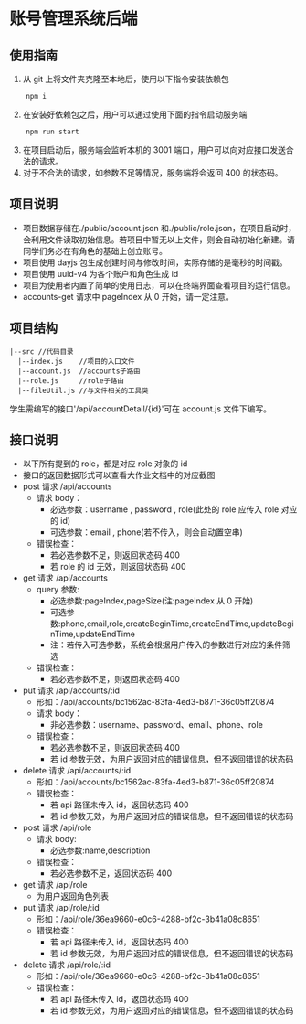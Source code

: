# 账号管理系统后端

## 使用指南

1. 从 git 上将文件夹克隆至本地后，使用以下指令安装依赖包

```
    npm i
```

2. 在安装好依赖包之后，用户可以通过使用下面的指令启动服务端

```
    npm run start
```

3. 在项目启动后，服务端会监听本机的 3001 端口，用户可以向对应接口发送合法的请求。
4. 对于不合法的请求，如参数不足等情况，服务端将会返回 400 的状态码。

## 项目说明

- 项目数据存储在./public/account.json 和./public/role.json，在项目启动时，会利用文件读取初始信息。若项目中暂无以上文件，则会自动初始化新建。请同学们务必在有角色的基础上创立账号。
- 项目使用 dayjs 包生成创建时间与修改时间，实际存储的是毫秒的时间戳。
- 项目使用 uuid-v4 为各个账户和角色生成 id
- 项目为使用者内置了简单的使用日志，可以在终端界面查看项目的运行信息。
- accounts-get 请求中 pageIndex 从 0 开始，请一定注意。

## 项目结构

```shell
|--src //代码目录
  |--index.js    //项目的入口文件
  |--account.js  //accounts子路由
  |--role.js     //role子路由
  |--fileUtil.js //与文件相关的工具类
```

学生需编写的接口'/api/accountDetail/{id}'可在 account.js 文件下编写。

## 接口说明

- 以下所有提到的 role，都是对应 role 对象的 id
- 接口的返回数据形式可以查看大作业文档中的对应截图
- post 请求 /api/accounts
  - 请求 body：
    - 必选参数：username , password , role(此处的 role 应传入 role 对应的 id)
    - 可选参数：email , phone(若不传入，则会自动置空串)
  - 错误检查：
    - 若必选参数不足，则返回状态码 400
    - 若 role 的 id 无效，则返回状态码 400
- get 请求 /api/accounts
  - query 参数:
    - 必选参数:pageIndex,pageSize(注:pageIndex 从 0 开始)
    - 可选参数:phone,email,role,createBeginTime,createEndTime,updateBeginTime,updateEndTime
    - 注：若传入可选参数，系统会根据用户传入的参数进行对应的条件筛选
  - 错误检查：
    - 若必选参数不足，则返回状态码 400
- put 请求 /api/accounts/:id
  - 形如：/api/accounts/bc1562ac-83fa-4ed3-b871-36c05ff20874
  - 请求 body：
    - 非必选参数：username、password、email、phone、role
  - 错误检查：
    - 若必选参数不足，则返回状态码 400
    - 若 id 参数无效，为用户返回对应的错误信息，但不返回错误的状态码
- delete 请求 /api/accounts/:id
  - 形如：/api/accounts/bc1562ac-83fa-4ed3-b871-36c05ff20874
  - 错误检查：
    - 若 api 路径未传入 id，返回状态码 400
    - 若 id 参数无效，为用户返回对应的错误信息，但不返回错误的状态码
- post 请求 /api/role
  - 请求 body:
    - 必选参数:name,description
  - 错误检查：
    - 若必选参数不足，返回状态码 400
- get 请求 /api/role
  - 为用户返回角色列表
- put 请求 /api/role/:id
  - 形如：/api/role/36ea9660-e0c6-4288-bf2c-3b41a08c8651
  - 错误检查：
    - 若 api 路径未传入 id，返回状态码 400
    - 若 id 参数无效，为用户返回对应的错误信息，但不返回错误的状态码
- delete 请求 /api/role/:id
  - 形如：/api/role/36ea9660-e0c6-4288-bf2c-3b41a08c8651
  - 错误检查：
    - 若 api 路径未传入 id，返回状态码 400
    - 若 id 参数无效，为用户返回对应的错误信息，但不返回错误的状态码
